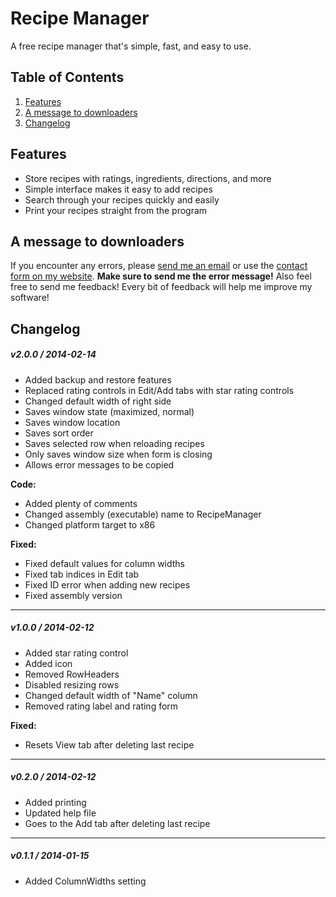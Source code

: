 # Recipe Manager
A free recipe manager that's simple, fast, and easy to use.

## Table of Contents
1. [Features](#features)
2. [A message to downloaders](#message)
3. [Changelog](#changelog)

## <a name="features"></a>Features
* Store recipes with ratings, ingredients, directions, and more
* Simple interface makes it easy to add recipes
* Search through your recipes quickly and easily
* Print your recipes straight from the program

## <a name="message"></a>A message to downloaders
If you encounter any errors, please [send me an email](mailto:support@abluescarab.us) or use the [contact form on my website](http://www.abluescarab.us/contact.php). **Make sure to send me the error message!** Also feel free to send me feedback! Every bit of feedback will help me improve my software!

## <a name="changelog"></a>Changelog
##### v2.0.0 / 2014-02-14
- Added backup and restore features
- Replaced rating controls in Edit/Add tabs with star rating controls
- Changed default width of right side
- Saves window state (maximized, normal)
- Saves window location
- Saves sort order
- Saves selected row when reloading recipes
- Only saves window size when form is closing
- Allows error messages to be copied

**Code:**
- Added plenty of comments
- Changed assembly (executable) name to RecipeManager
- Changed platform target to x86

**Fixed:**
- Fixed default values for column widths
- Fixed tab indices in Edit tab
- Fixed ID error when adding new recipes
- Fixed assembly version

---

##### v1.0.0 / 2014-02-12
- Added star rating control
- Added icon
- Removed RowHeaders
- Disabled resizing rows
- Changed default width of "Name" column
- Removed rating label and rating form

**Fixed:**
- Resets View tab after deleting last recipe

---

##### v0.2.0 / 2014-02-12
- Added printing
- Updated help file
- Goes to the Add tab after deleting last recipe

---

##### v0.1.1 / 2014-01-15
- Added ColumnWidths setting
